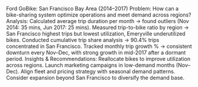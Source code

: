 Ford GoBike: San Francisco Bay Area (2014–2017)
Problem: How can a bike-sharing system optimize operations and meet demand across regions?
 Analysis:
Calculated average trip duration per month → found outliers (Nov 2014: 35 mins, Jun 2017: 25 mins).
Measured trip-to-bike ratio by region → San Francisco highest trips but lowest utilization, Emeryville underutilized bikes.
Conducted cumulative trip share analysis → 90.4% trips concentrated in San Francisco.
Tracked monthly trip growth % → consistent downturn every Nov–Dec, with strong growth in mid-2017 after a dormant period.
Insights & Recommendations:
Reallocate bikes to improve utilization across regions.
Launch marketing campaigns in low-demand months (Nov–Dec).
Align fleet and pricing strategy with seasonal demand patterns.
Consider expansion beyond San Francisco to diversify the demand base.
